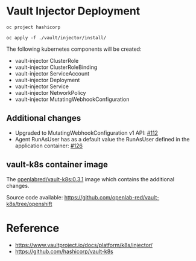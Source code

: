 # Vault Injector Deployment

```
oc project hashicorp

oc apply -f ./vault/injector/install/
```

The following kubernetes components will be created:

* vault-injector ClusterRole
* vault-injector ClusterRoleBinding
* vault-injector ServiceAccount
* vault-injector Deployment
* vault-injector Service
* vault-injector NetworkPolicy
* vault-injector MutatingWebhookConfiguration

## Additional changes

* Upgraded to MutatingWebhookConfiguration v1 API: [#112](https://github.com/hashicorp/vault-k8s/pull/112)
* Agent RunAsUser has as a default value the RunAsUser defined in the application container: [#126](https://github.com/hashicorp/vault-k8s/pull/126)

## vault-k8s container image

The [openlabred/vault-k8s:0.3.1](https://hub.docker.com/layers/openlabred/vault-k8s/0.3.1/images/sha256-ecef1945754a7334a4c8591a6bb00c37fca2789366351fea4b41f9167ecd8529?context=repo) image which contains the additional changes.

Source code available: https://github.com/openlab-red/vault-k8s/tree/openshift

# Reference

* https://www.vaultproject.io/docs/platform/k8s/injector/
* https://github.com/hashicorp/vault-k8s

